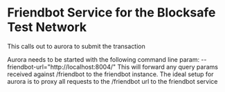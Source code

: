 # Friendbot Service for the Blocksafe Test Network

This calls out to aurora to submit the transaction

Aurora needs to be started with the following command line param: --friendbot-url="http://localhost:8004/"
This will forward any query params received against /friendbot to the friendbot instance.
The ideal setup for aurora is to proxy all requests to the /friendbot url to the friendbot service
